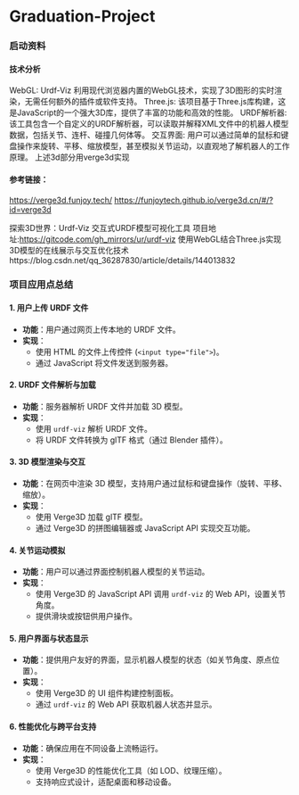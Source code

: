 # Graduation-Project
### 启动资料

#### 技术分析

WebGL: Urdf-Viz 利用现代浏览器内置的WebGL技术，实现了3D图形的实时渲染，无需任何额外的插件或软件支持。
Three.js: 该项目基于Three.js库构建，这是JavaScript的一个强大3D库，提供了丰富的功能和高效的性能。
URDF解析器: 该工具包含一个自定义的URDF解析器，可以读取并解释XML文件中的机器人模型数据，包括关节、连杆、碰撞几何体等。
交互界面: 用户可以通过简单的鼠标和键盘操作来旋转、平移、缩放模型，甚至模拟关节运动，以直观地了解机器人的工作原理。
 上述3d部分用verge3d实现

#### 参考链接：

https://verge3d.funjoy.tech/
https://funjoytech.github.io/verge3d.cn/#/?id=verge3d

探索3D世界：Urdf-Viz 交互式URDF模型可视化工具
项目地址:https://gitcode.com/gh_mirrors/ur/urdf-viz
使用WebGL结合Three.js实现3D模型的在线展示与交互优化技术https://blog.csdn.net/qq_36287830/article/details/144013832



### **项目应用点总结**

#### **1. 用户上传 URDF 文件**

- **功能**：用户通过网页上传本地的 URDF 文件。
- **实现**：
  - 使用 HTML 的文件上传控件 (`<input type="file">`)。
  - 通过 JavaScript 将文件发送到服务器。

#### **2. URDF 文件解析与加载**

- **功能**：服务器解析 URDF 文件并加载 3D 模型。
- **实现**：
  - 使用 `urdf-viz` 解析 URDF 文件。
  - 将 URDF 文件转换为 glTF 格式（通过 Blender 插件）。

#### **3. 3D 模型渲染与交互**

- **功能**：在网页中渲染 3D 模型，支持用户通过鼠标和键盘操作（旋转、平移、缩放）。
- **实现**：
  - 使用 Verge3D 加载 glTF 模型。
  - 通过 Verge3D 的拼图编辑器或 JavaScript API 实现交互功能。

#### **4. 关节运动模拟**

- **功能**：用户可以通过界面控制机器人模型的关节运动。
- **实现**：
  - 使用 Verge3D 的 JavaScript API 调用 `urdf-viz` 的 Web API，设置关节角度。
  - 提供滑块或按钮供用户操作。

#### **5. 用户界面与状态显示**

- **功能**：提供用户友好的界面，显示机器人模型的状态（如关节角度、原点位置）。
- **实现**：
  - 使用 Verge3D 的 UI 组件构建控制面板。
  - 通过 `urdf-viz` 的 Web API 获取机器人状态并显示。

#### **6. 性能优化与跨平台支持**

- **功能**：确保应用在不同设备上流畅运行。
- **实现**：
  - 使用 Verge3D 的性能优化工具（如 LOD、纹理压缩）。
  - 支持响应式设计，适配桌面和移动设备。

